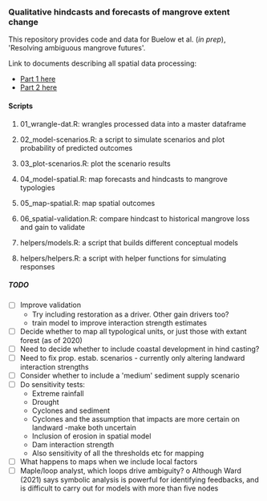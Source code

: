 ### Qualitative hindcasts and forecasts of mangrove extent change

This repository provides code and data for Buelow et al. (*in prep*), 'Resolving ambiguous mangrove futures'.

Link to documents describing all spatial data processing:

-   [Part 1 here](https://mangrove-climate-risk-mapping.netlify.app/)
-   [Part 2 here](https://mangrove-climate-risk-mapping-2.netlify.app/)

#### Scripts

1.  01_wrangle-dat.R: wrangles processed data into a master dataframe

2.  02_model-scenarios.R: a script to simulate scenarios and plot probability of predicted outcomes

3.  03_plot-scenarios.R: plot the scenario results

4.  04_model-spatial.R: map forecasts and hindcasts to mangrove typologies

5.  05_map-spatial.R: map spatial outcomes

6.  06_spatial-validation.R: compare hindcast to historical mangrove loss and gain to validate

7.  helpers/models.R: a script that builds different conceptual models

8.  helpers/helpers.R: a script with helper functions for simulating responses

##### TODO

- [ ] Improve validation
    - Try including restoration as a driver. Other gain drivers too?
    - train model to improve interaction strength estimates
-   [ ] Decide whether to map all typological units, or just those with extant forest (as of 2020)
-   [ ] Need to decide whether to include coastal development in hind casting?
-   [ ] Need to fix prop. estab. scenarios - currently only altering landward interaction strengths
-   [ ] Consider whether to include a 'medium' sediment supply scenario
-   [ ] Do sensitivity tests:
    -   Extreme rainfall
    -   Drought
    -   Cyclones and sediment
    -   Cyclones and the assumption that impacts are more certain on landward -make both uncertain
    -   Inclusion of erosion in spatial model
    -   Dam interaction strength
    -   Also sensitivity of all the thresholds etc for mapping
-   [ ] What happens to maps when we include local factors
-   [ ] Maple/loop analyst, which loops drive ambiguity? o Although Ward (2021) says symbolic analysis is powerful for identifying feedbacks, and is difficult to carry out for models with more than five nodes

